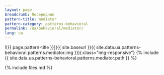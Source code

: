 ```yaml
---
layout: page
breadcrumb: Посередник
pattern-title: mediator
pattern-category: patterns-behavioral
permalink: /ua/behavioral/mediator/
lang: ua
---
```


![{{ page.pattern-title }}]({{ site.baseurl }}{{ site.data.ua.patterns-behavioral.patterns.mediator.img }}){:class="img-responsive"}
{% include {{ site.data.ua.patterns-behavioral.patterns.mediator.path }} %}

{% include files.md %}